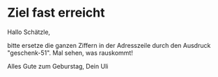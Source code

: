 Ziel fast erreicht
==================

Hallo Schätzle,

bitte ersetze die ganzen Ziffern in der Adresszeile
durch den Ausdruck "geschenk-51". Mal sehen,
was rauskommt!

Alles Gute zum Geburstag, Dein Uli
